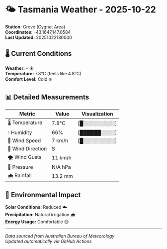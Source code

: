 # 🌤️ Tasmania Weather - 2025-10-22

**Station:** Grove (Cygnet Area)  
**Coordinates:** -43.1647,147.0584  
**Last Updated:** 20251022180000

## 🌡️ Current Conditions

**Weather:** - ☀️  
**Temperature:** 7.8°C (feels like 4.8°C)  
**Comfort Level:** Cold ❄️

## 📊 Detailed Measurements

| Metric | Value | Visualization |
|--------|-------|---------------|
| 🌡️ Temperature | 7.8°C | [█░░░░░░░░░] |
| 💧 Humidity | 66% | [██████░░░░] |
| 💨 Wind Speed | 7 km/h | [█░░░░░░░░░] |
| 🧭 Wind Direction | S | |
| 🌪️ Wind Gusts | 11 km/h | |
| 🔽 Pressure | N/A hPa | |
| 🌧️ Rainfall | 13.2 mm | |

## 🌱 Environmental Impact

**Solar Conditions:** Reduced ☁️  
**Precipitation:** Natural irrigation 🌧️  
**Energy Usage:** Comfortable 😌

---
*Data sourced from Australian Bureau of Meteorology*  
*Updated automatically via GitHub Actions*
